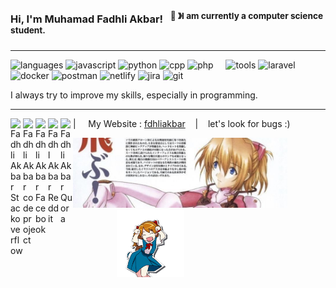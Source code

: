 ### Hi, I'm Muhamad Fadhli Akbar! &nbsp;&nbsp;<sup>👾 &#12299;I am currently a computer science student.</sup>

---

![languages](https://img.shields.io/static/v1?label=&message=Languages:&color=111&style=flat-square)
![javascript](https://img.shields.io/static/v1?logo=javascript&label=&message=Javascript&color=36465D&logoColor=AAA&style=flat-square)
![python](https://img.shields.io/static/v1?logo=python&label=&message=Python&color=36465D&logoColor=AAA&style=flat-square)
![cpp](https://img.shields.io/static/v1?logo=cplusplus&label=&message=CPP&color=36465D&logoColor=AAA&style=flat-square&link=)
![php](https://img.shields.io/static/v1?logo=php&label=&message=PHP&color=36465D&logoColor=AAA&style=flat-square&link=)
&nbsp;&nbsp;&nbsp;
![tools](https://img.shields.io/static/v1?label=&message=Tools:&color=111&style=flat-square)
![laravel](https://img.shields.io/static/v1?logo=laravel&label=&message=Laravel&color=36465D&logoColor=AAA&style=flat-square)
![docker](https://img.shields.io/static/v1?logo=docker&label=&message=Docker&color=36465D&logoColor=AAA&style=flat-square)
![postman](https://img.shields.io/static/v1?logo=postman&label=&message=Postman&color=36465D&logoColor=AAA&style=flat-square)
![netlify](https://img.shields.io/static/v1?logo=netlify&label=&message=Netlify&color=36465D&logoColor=AAA&style=flat-square)
![jira](https://img.shields.io/static/v1?logo=jira&label=&message=Jira&color=36465D&logoColor=AAA&style=flat-square)
![git](https://img.shields.io/static/v1?logo=git&label=&message=Git&color=36465D&logoColor=AAA&style=flat-square)
&nbsp;&nbsp;&nbsp;

<!-- ![github](https://img.shields.io/static/v1?label=&message=d&color=111&style=flat-square)
![github](https://img.shields.io/static/v1?logo=github&label=&message=github&color=111&logoColor=fff&style=flat-square) -->

I always try to improve my skills, especially in programming.

---

<a href="">
  <img align="left" alt="Fadhli Akbar Stackoverflow" width="20px" src="https://simpleicons.now.sh/stackoverflow/495f7e" />
</a>
<a href="https://moertel.codeproject.com/">
  <img align="left" alt="Fadhli Akbar codeproject" width="20px" src="https://simpleicons.now.sh/codeproject/495f7e" />
</a>
<a href="https://www.facebook.com/fdhliakbar/">
  <img align="left" alt="Fadhli Akbar Facebook" width="20px" src="https://simpleicons.now.sh/facebook/495f7e" />
</a>
<a href="https://www.reddit.com/user/Kyoreader">
  <img align="left" alt="Fadhl Akbar Reddit" width="20px" src="https://simpleicons.now.sh/reddit/495f7e" />
</a>
<a href="https://www.quora.com/profile/Fdhliakbar">
  <img align="left" alt="Fadhli Akbar Quora" width="20px" src="https://simpleicons.now.sh/quora/495f7e" />
</a>

| &nbsp;&nbsp;&nbsp; My Website : [fdhliakbar](https://fadhliakbar.netlify.app/) &nbsp;&nbsp;&nbsp;|&nbsp;&nbsp;&nbsp; let's look for bugs :)

<a href="https://en.wikipedia.org/wiki/Asuka_Langley_Soryu" style="display:inline">
<img src="./Assets/banner.jpeg" alt="Asuka langley banner" width="68%">
</a>

<img src="./Assets/asuka.gif" alt="Asuka gif" height="108px" style="padding-left:70px">
